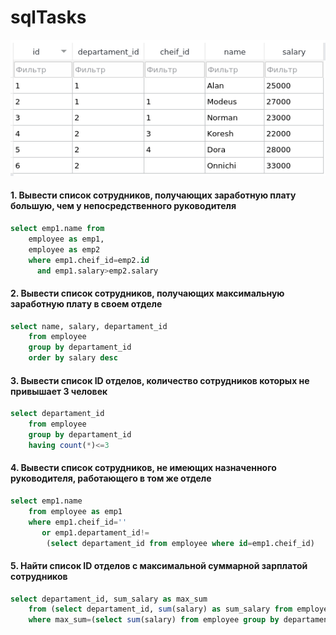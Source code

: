 # sqlTasks

![alt text](base.png)

#### 1. Вывести список сотрудников, получающих заработную плату большую, чем у непосредственного руководителя
```sql
select emp1.name from 
	employee as emp1, 
	employee as emp2 
	where emp1.cheif_id=emp2.id 
	  and emp1.salary>emp2.salary
```

#### 2. Вывести список сотрудников, получающих максимальную заработную плату в своем отделе
```sql
select name, salary, departament_id 
	from employee 
	group by departament_id 
	order by salary desc 
```

#### 3. Вывести список ID отделов, количество сотрудников которых не привышает 3 человек
```sql
select departament_id 
	from employee 
	group by departament_id 
	having count(*)<=3
```

#### 4. Вывести список сотрудников, не имеющих назначенного руководителя, работающего в том же отделе
```sql
select emp1.name 
	from employee as emp1 
	where emp1.cheif_id='' 
	   or emp1.departament_id!=
	   	(select departament_id from employee where id=emp1.cheif_id)
```

#### 5. Найти список ID отделов с максимальной суммарной зарплатой сотрудников

```sql
select departament_id, sum_salary as max_sum 
	from (select departament_id, sum(salary) as sum_salary from employee group by departament_id) 
	where max_sum=(select sum(salary) from employee group by departament_id order by salary desc limit 1)
```
####
```sql

```